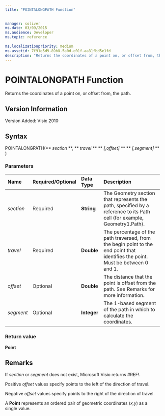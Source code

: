 ```yaml
---
title: "POINTALONGPATH Function"
 
 
manager: soliver
ms.date: 03/09/2015
ms.audience: Developer
ms.topic: reference
 
ms.localizationpriority: medium
ms.assetid: 7f91e5d9-89b8-5a0d-e01f-aa81fbd5e1fd
description: "Returns the coordinates of a point on, or offset from, the path."
---
```


# POINTALONGPATH Function

Returns the coordinates of a point on, or offset from, the path.
  
## Version Information

Version Added: Visio 2010 
  
## Syntax

POINTALONGPATH(** *section* **, ** *travel* ** ** *[,offset]* ** ** *[,segment]* ** ) 
  
### Parameters

|**Name**|**Required/Optional**|**Data Type**|**Description**|
|:-----|:-----|:-----|:-----|
| _section_ <br/> |Required  <br/> |**String** <br/> |The Geometry section that represents the path, specified by a reference to its Path cell (for example, Geometry1.Path).  <br/> |
| _travel_ <br/> |Required  <br/> |**Double** <br/> |The percentage of the path traversed, from the begin point to the end point that identifies the point. Must be between 0 and 1.  <br/> |
| _offset_ <br/> |Optional  <br/> |**Double** <br/> |The distance that the point is offset from the path. See Remarks for more information.  <br/> |
| _segment_ <br/> |Optional  <br/> |**Integer** <br/> |The 1-based segment of the path in which to calculate the coordinates.  <br/> |
   
### Return value

 **Point**
  
## Remarks

If  _section_ or  _segment_ does not exist, Microsoft Visio returns #REF!. 
  
Positive  *offset*  values specify points to the left of the direction of travel. 
  
Negative  *offset*  values specify points to the right of the direction of travel. 
  
A **Point** represents an ordered pair of geometric coordinates (*x,y*) as a single value. 
  

